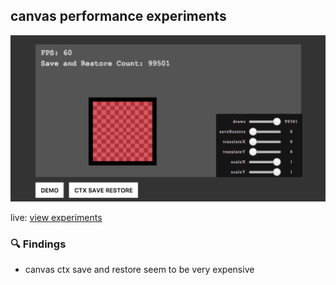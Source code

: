 ## canvas performance experiments
![example image](/example.png)

live: [view experiments](https://sean-codes.github.io/canvas-performance/index.html)

### 🔍 Findings

- canvas ctx save and restore seem to be very expensive
